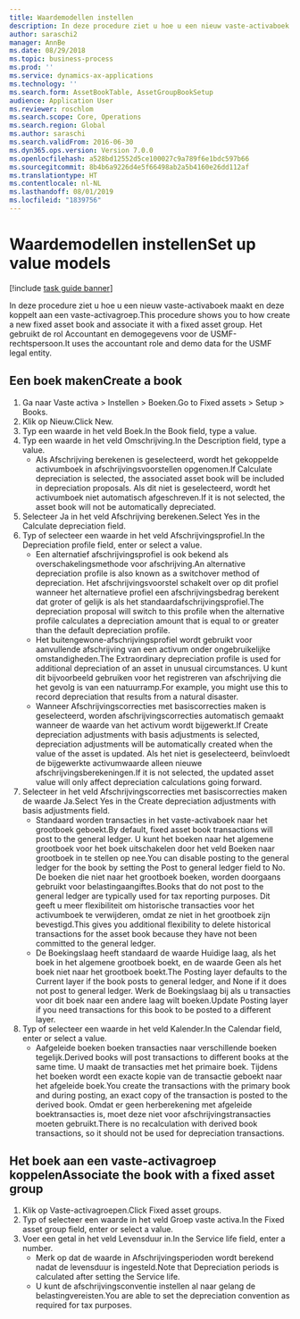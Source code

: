 ```yaml
---
title: Waardemodellen instellen
description: In deze procedure ziet u hoe u een nieuw vaste-activaboek maakt en deze koppelt aan een vaste-activagroep.
author: saraschi2
manager: AnnBe
ms.date: 08/29/2018
ms.topic: business-process
ms.prod: ''
ms.service: dynamics-ax-applications
ms.technology: ''
ms.search.form: AssetBookTable, AssetGroupBookSetup
audience: Application User
ms.reviewer: roschlom
ms.search.scope: Core, Operations
ms.search.region: Global
ms.author: saraschi
ms.search.validFrom: 2016-06-30
ms.dyn365.ops.version: Version 7.0.0
ms.openlocfilehash: a528bd12552d5ce100027c9a789f6e1bdc597b66
ms.sourcegitcommit: 8b4b6a9226d4e5f66498ab2a5b4160e26dd112af
ms.translationtype: HT
ms.contentlocale: nl-NL
ms.lasthandoff: 08/01/2019
ms.locfileid: "1839756"
---
```

# <a name="set-up-value-models"></a><span data-ttu-id="4a7bd-103">Waardemodellen instellen</span><span class="sxs-lookup"><span data-stu-id="4a7bd-103">Set up value models</span></span>

[!include [task guide banner](../../includes/task-guide-banner.md)]

<span data-ttu-id="4a7bd-104">In deze procedure ziet u hoe u een nieuw vaste-activaboek maakt en deze koppelt aan een vaste-activagroep.</span><span class="sxs-lookup"><span data-stu-id="4a7bd-104">This procedure shows you to how create a new fixed asset book and associate it with a fixed asset group.</span></span> <span data-ttu-id="4a7bd-105">Het gebruikt de rol Accountant en demogegevens voor de USMF-rechtspersoon.</span><span class="sxs-lookup"><span data-stu-id="4a7bd-105">It uses the accountant role and demo data for the USMF legal entity.</span></span>


## <a name="create-a-book"></a><span data-ttu-id="4a7bd-106">Een boek maken</span><span class="sxs-lookup"><span data-stu-id="4a7bd-106">Create a book</span></span>
1. <span data-ttu-id="4a7bd-107">Ga naar Vaste activa > Instellen > Boeken.</span><span class="sxs-lookup"><span data-stu-id="4a7bd-107">Go to Fixed assets > Setup > Books.</span></span>
2. <span data-ttu-id="4a7bd-108">Klik op Nieuw.</span><span class="sxs-lookup"><span data-stu-id="4a7bd-108">Click New.</span></span>
3. <span data-ttu-id="4a7bd-109">Typ een waarde in het veld Boek.</span><span class="sxs-lookup"><span data-stu-id="4a7bd-109">In the Book field, type a value.</span></span>
4. <span data-ttu-id="4a7bd-110">Typ een waarde in het veld Omschrijving.</span><span class="sxs-lookup"><span data-stu-id="4a7bd-110">In the Description field, type a value.</span></span>
    * <span data-ttu-id="4a7bd-111">Als Afschrijving berekenen is geselecteerd, wordt het gekoppelde activumboek in afschrijvingsvoorstellen opgenomen.</span><span class="sxs-lookup"><span data-stu-id="4a7bd-111">If Calculate depreciation is selected, the associated asset book will be included in depreciation proposals.</span></span> <span data-ttu-id="4a7bd-112">Als dit niet is geselecteerd, wordt het activumboek niet automatisch afgeschreven.</span><span class="sxs-lookup"><span data-stu-id="4a7bd-112">If it is not selected, the asset book will not be automatically depreciated.</span></span>  
5. <span data-ttu-id="4a7bd-113">Selecteer Ja in het veld Afschrijving berekenen.</span><span class="sxs-lookup"><span data-stu-id="4a7bd-113">Select Yes in the Calculate depreciation field.</span></span>
6. <span data-ttu-id="4a7bd-114">Typ of selecteer een waarde in het veld Afschrijvingsprofiel.</span><span class="sxs-lookup"><span data-stu-id="4a7bd-114">In the Depreciation profile field, enter or select a value.</span></span>
    * <span data-ttu-id="4a7bd-115">Een alternatief afschrijvingsprofiel is ook bekend als overschakelingsmethode voor afschrijving.</span><span class="sxs-lookup"><span data-stu-id="4a7bd-115">An alternative depreciation profile is also known as a switchover method of depreciation.</span></span> <span data-ttu-id="4a7bd-116">Het afschrijvingsvoorstel schakelt over op dit profiel wanneer het alternatieve profiel een afschrijvingsbedrag berekent dat groter of gelijk is als het standaardafschrijvingsprofiel.</span><span class="sxs-lookup"><span data-stu-id="4a7bd-116">The depreciation proposal will switch to this profile when the alternative profile calculates a depreciation amount that is equal to or greater than the default depreciation profile.</span></span>  
    * <span data-ttu-id="4a7bd-117">Het buitengewone-afschrijvingsprofiel wordt gebruikt voor aanvullende afschrijving van een activum onder ongebruikelijke omstandigheden.</span><span class="sxs-lookup"><span data-stu-id="4a7bd-117">The Extraordinary depreciation profile is used for additional depreciation of an asset in unusual circumstances.</span></span> <span data-ttu-id="4a7bd-118">U kunt dit bijvoorbeeld gebruiken voor het registreren van afschrijving die het gevolg is van een natuurramp.</span><span class="sxs-lookup"><span data-stu-id="4a7bd-118">For example, you might use this to record depreciation that results from a natural disaster.</span></span>  
    * <span data-ttu-id="4a7bd-119">Wanneer Afschrijvingscorrecties met basiscorrecties maken is geselecteerd, worden afschrijvingscorrecties automatisch gemaakt wanneer de waarde van het activum wordt bijgewerkt.</span><span class="sxs-lookup"><span data-stu-id="4a7bd-119">If Create depreciation adjustments with basis adjustments is selected, depreciation adjustments will be automatically created when the value of the asset is updated.</span></span> <span data-ttu-id="4a7bd-120">Als het niet is geselecteerd, beïnvloedt de bijgewerkte activumwaarde alleen nieuwe afschrijvingsberekeningen.</span><span class="sxs-lookup"><span data-stu-id="4a7bd-120">If it is not selected, the updated asset value will only affect depreciation calculations going forward.</span></span>  
7. <span data-ttu-id="4a7bd-121">Selecteer in het veld Afschrijvingscorrecties met basiscorrecties maken de waarde Ja.</span><span class="sxs-lookup"><span data-stu-id="4a7bd-121">Select Yes in the Create depreciation adjustments with basis adjustments field.</span></span>
    * <span data-ttu-id="4a7bd-122">Standaard worden transacties in het vaste-activaboek naar het grootboek geboekt.</span><span class="sxs-lookup"><span data-stu-id="4a7bd-122">By default, fixed asset book transactions will post to the general ledger.</span></span> <span data-ttu-id="4a7bd-123">U kunt het boeken naar het algemene grootboek voor het boek uitschakelen door het veld Boeken naar grootboek in te stellen op nee.</span><span class="sxs-lookup"><span data-stu-id="4a7bd-123">You can disable posting to the general ledger for the book by setting the Post to general ledger field to No.</span></span> <span data-ttu-id="4a7bd-124">De boeken die niet naar het grootboek boeken, worden doorgaans gebruikt voor belastingaangiftes.</span><span class="sxs-lookup"><span data-stu-id="4a7bd-124">Books that do not post to the general ledger are typically used for tax reporting purposes.</span></span> <span data-ttu-id="4a7bd-125">Dit geeft u meer flexibiliteit om historische transacties voor het activumboek te verwijderen, omdat ze niet in het grootboek zijn bevestigd.</span><span class="sxs-lookup"><span data-stu-id="4a7bd-125">This gives you additional flexibility to delete historical transactions for the asset book because they have not been committed to the general ledger.</span></span>  
    * <span data-ttu-id="4a7bd-126">De Boekingslaag heeft standaard de waarde Huidige laag, als het boek in het algemene grootboek boekt, en de waarde Geen als het boek niet naar het grootboek boekt.</span><span class="sxs-lookup"><span data-stu-id="4a7bd-126">The Posting layer defaults to the Current layer if the book posts to general ledger, and None if it does not post to general ledger.</span></span> <span data-ttu-id="4a7bd-127">Werk de Boekingslaag bij als u transacties voor dit boek naar een andere laag wilt boeken.</span><span class="sxs-lookup"><span data-stu-id="4a7bd-127">Update Posting layer if you need transactions for this book to be posted to a different layer.</span></span>  
8. <span data-ttu-id="4a7bd-128">Typ of selecteer een waarde in het veld Kalender.</span><span class="sxs-lookup"><span data-stu-id="4a7bd-128">In the Calendar field, enter or select a value.</span></span>
    * <span data-ttu-id="4a7bd-129">Aafgeleide boeken boeken transacties naar verschillende boeken tegelijk.</span><span class="sxs-lookup"><span data-stu-id="4a7bd-129">Derived books will post transactions to different books at the same time.</span></span> <span data-ttu-id="4a7bd-130">U maakt de transacties met het primaire boek. Tijdens het boeken wordt een exacte kopie van de transactie geboekt naar het afgeleide boek.</span><span class="sxs-lookup"><span data-stu-id="4a7bd-130">You create the transactions with the primary book and during posting, an exact copy of the transaction is posted to the derived book.</span></span> <span data-ttu-id="4a7bd-131">Omdat er geen herberekening met afgeleide boektransacties is, moet deze niet voor afschrijvingstransacties moeten gebruikt.</span><span class="sxs-lookup"><span data-stu-id="4a7bd-131">There is no recalculation with derived book transactions, so it should not be used for depreciation transactions.</span></span>  

## <a name="associate-the-book-with-a-fixed-asset-group"></a><span data-ttu-id="4a7bd-132">Het boek aan een vaste-activagroep koppelen</span><span class="sxs-lookup"><span data-stu-id="4a7bd-132">Associate the book with a fixed asset group</span></span>
1. <span data-ttu-id="4a7bd-133">Klik op Vaste-activagroepen.</span><span class="sxs-lookup"><span data-stu-id="4a7bd-133">Click Fixed asset groups.</span></span>
2. <span data-ttu-id="4a7bd-134">Typ of selecteer een waarde in het veld Groep vaste activa.</span><span class="sxs-lookup"><span data-stu-id="4a7bd-134">In the Fixed asset group field, enter or select a value.</span></span>
3. <span data-ttu-id="4a7bd-135">Voer een getal in het veld Levensduur in.</span><span class="sxs-lookup"><span data-stu-id="4a7bd-135">In the Service life field, enter a number.</span></span>
    * <span data-ttu-id="4a7bd-136">Merk op dat de waarde in Afschrijvingsperioden wordt berekend nadat de levensduur is ingesteld.</span><span class="sxs-lookup"><span data-stu-id="4a7bd-136">Note that Depreciation periods is calculated after setting the Service life.</span></span>  
    * <span data-ttu-id="4a7bd-137">U kunt de afschrijvingsconventie instellen al naar gelang de belastingvereisten.</span><span class="sxs-lookup"><span data-stu-id="4a7bd-137">You are able to set the depreciation convention as required for tax purposes.</span></span>  

